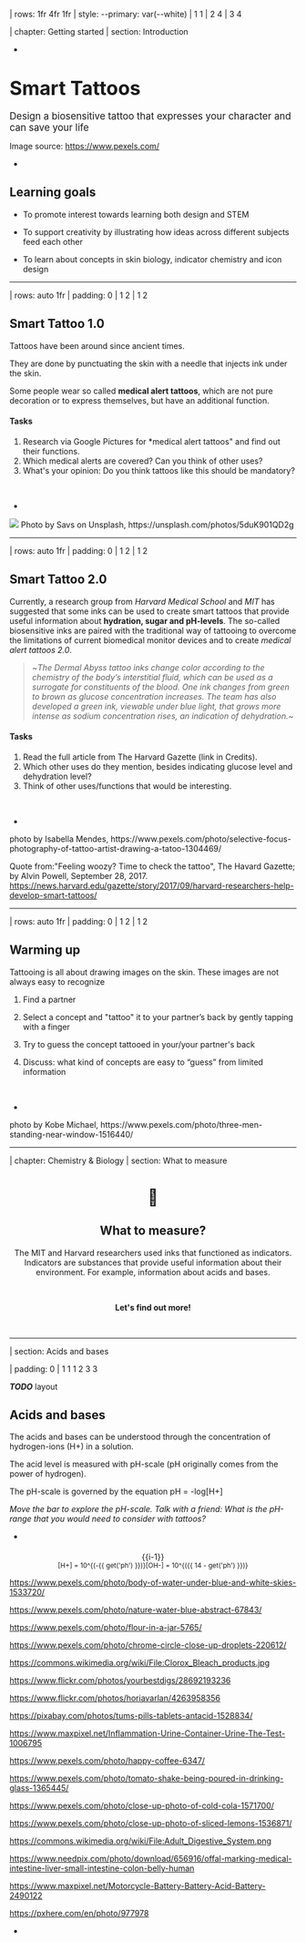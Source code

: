 | rows: 1fr 4fr 1fr
| style: --primary: var(--white)
| 1 1
| 2 4
| 3 4

| chapter: Getting started
| section: Introduction

<Background />

-

# <big>Smart Tattoos</big>

<big>Design a biosensitive tattoo that expresses your character and can save your life</big>


<f-notes title="Credits">

Image source: 
https://www.pexels.com/

</f-notes>

-

<f-next-button title="Start" />

<f-notes style="--primary: var(--black)">

## Learning goals

- To promote interest towards learning both design and STEM

- To support creativity by illustrating how ideas across different subjects feed each other

- To learn about concepts in skin biology, indicator chemistry and icon design

</f-notes>

---

| rows: auto 1fr
| padding: 0
| 1 2
| 1 2

<div style="padding:var(--content-padding);">

## Smart Tattoo 1.0

Tattoos have been around since ancient times.

They are done by punctuating the skin with a needle that injects ink under the skin.

Some people wear so called **medical alert tattoos**, which are not pure decoration or to express themselves, but have an additional function.

#### Tasks

1. Research via Google Pictures for *medical alert tattoos" and find out their functions.
2. Which medical alerts are covered? Can you think of other uses?
3. What's your opinion: Do you think tattoos like this should be mandatory?

<br>


<f-next-button />

</div>


-

<img src="./images/tattoo_bee.jpg" />




<f-notes title="credits">
Photo by Savs on Unsplash,
https://unsplash.com/photos/5duK901QD2g
</f-notes>


---


| rows: auto 1fr
| padding: 0
| 1 2
| 1 2

<div style="padding:var(--content-padding);">

## Smart Tattoo 2.0
Currently, a research group from *Harvard Medical School* and *MIT* has suggested that some inks can be used to create smart tattoos that provide useful information about **hydration, sugar and pH-levels**.
The so-called biosensitive inks are paired with the traditional way of tattooing to overcome the limitations of current biomedical monitor devices and to create *medical alert tattoos 2.0*.

<blockquote>
	
~*The Dermal Abyss tattoo inks change color according to the chemistry of the body’s interstitial fluid, which can be used as a surrogate for constituents of the blood. One ink changes from green to brown as glucose concentration increases. The team has also developed a green ink, viewable under blue light, that grows more intense as sodium concentration rises, an indication of dehydration.*~

</blockquote>

#### Tasks

1. Read the full article from The Harvard Gazette (link in Credits).
2. Which other uses do they mention, besides indicating glucose level and dehydration level?
3. Think of other uses/functions that would be interesting.


<br>


<f-next-button />



</div>



-

<f-image src="images/art-artist-drawing-1304469.jpg" />

<f-notes title="credits">
photo by Isabella Mendes,
https://www.pexels.com/photo/selective-focus-photography-of-tattoo-artist-drawing-a-tatoo-1304469/
  
<br>

Quote from:"Feeling woozy? Time to check the tattoo", The Havard Gazette; by Alvin Powell, September 28, 2017.
https://news.harvard.edu/gazette/story/2017/09/harvard-researchers-help-develop-smart-tattoos/

</f-notes>


---

| rows: auto 1fr
| padding: 0
| 1 2
| 1 2

<section style="padding:var(--content-padding);">

## Warming up

Tattooing is all about drawing images on the skin. These images are not always easy to recognize

1. Find a partner

2. Select a concept and "tattoo" it to your partner’s back by gently tapping with a finger

3. Try to guess the concept tattooed in your/your partner's back

4. Discuss: what kind of concepts are easy to “guess” from limited information



<br>


<f-next-button />

</section>

-

<f-image style="background-position: 40%" src="images/bags-best-friends-daylight-1516440.jpg" />

<f-notes title="credits">
photo by Kobe Michael,
https://www.pexels.com/photo/three-men-standing-near-window-1516440/
</f-notes>

---

| chapter: Chemistry & Biology
| section: What to measure

<center style="flex-direction: column">

# 🧪

## What to measure?

The MIT and Harvard researchers used inks that functioned as indicators.
Indicators are substances that provide useful information about their environment.
For example, information about acids and bases.

<br>

**Let's find out more!**

<br>


<f-next-button />

</center>

---

| section: Acids and bases

| padding: 0
| 1 1 1 2 3 3

<section>

**_TODO_** layout

## Acids and bases

The acids and bases can be understood through the concentration of hydrogen-ions <f-math inline blue>(H+)</f-math> in a solution.

The acid level is measured with pH-scale (pH originally comes from the power of hydrogen).

The pH-scale is governed by the equation <f-math inline>pH = -log[H+]</f-math>

<f-slider set="ph" :value=7 :to=14 integer title="ph: " style="padding: calc(var(--content-padding)/2) 0" />

_Move the bar to explore the pH-scale. Talk with a friend: What is the pH-range that you would need to consider with tattoos?_

</section>

-

<section>
<div style="display: flex; align-items: center; flex-direction: column; position: relative">
  <f-artboard :width="280" :height="300" :step="20" style="margin-top: 5px" >
  	<f-line :x1="40" :y1="310 - i*20" :x2="240" :y2="310 - i*20" v-for="i in 15" />
    <f-rect style="transition: all .2s ease-in-out" :x="-100" :y="-290" :stroke="none" :fill="color('red')" :width="40" :height="280 - get('ph')*20" :rotation="180"/>
    <f-rect style="transition: all .2s ease-in-out" :x="-220" :y="-290" :stroke="none" :fill="color('blue')" :width="40" :height="get('ph')*20" :rotation="180"/>
    <f-text :x="20" :y="313 - i*20" v-for="i in 15">{{i-1}}</f-text>
  </f-artboard>
  <div style="display: flex; justify-content: center"> 
    <small>
      <f-math inline :update="get('ph')">
      [H+] = 10^{(-{{ get('ph') }})}
      </f-math>
    </small>  
    <small>
      <f-math inline :update="get('ph')">
      [OH-] = 10^{({{ 14 - get('ph') }})}
      </f-math>
    </small>
    </div>
</div>
</section>

<f-notes title="credits">

https://www.pexels.com/photo/body-of-water-under-blue-and-white-skies-1533720/

https://www.pexels.com/photo/nature-water-blue-abstract-67843/

https://www.pexels.com/photo/flour-in-a-jar-5765/

https://www.pexels.com/photo/chrome-circle-close-up-droplets-220612/

https://commons.wikimedia.org/wiki/File:Clorox_Bleach_products.jpg

https://www.flickr.com/photos/yourbestdigs/28692193236

https://www.flickr.com/photos/horiavarlan/4263958356

https://pixabay.com/photos/tums-pills-tablets-antacid-1528834/

https://www.maxpixel.net/Inflammation-Urine-Container-Urine-The-Test-1006795

https://www.pexels.com/photo/happy-coffee-6347/

https://www.pexels.com/photo/tomato-shake-being-poured-in-drinking-glass-1365445/

https://www.pexels.com/photo/close-up-photo-of-cold-cola-1571700/

https://www.pexels.com/photo/close-up-photo-of-sliced-lemons-1536871/

https://commons.wikimedia.org/wiki/File:Adult_Digestive_System.png

https://www.needpix.com/photo/download/656916/offal-marking-medical-intestine-liver-small-intestine-colon-belly-human

https://www.maxpixel.net/Motorcycle-Battery-Battery-Acid-Battery-2490122

https://pxhere.com/en/photo/977978

</f-notes>

-

<div style="position: relative; height: 100%">
<big style="
color: var(--white); 
z-index: 1; 
padding: var(--content-padding); 
position: absolute; 
bottom: 0; 
left: 0; 
right: 0;
background: linear-gradient(to bottom, rgba(0,0,0,0) 0%,rgba(0,0,0,0.65) 100%);
">{{ ['Battery acid','Stomach acid','Lemon juice','Soda','Tomato juice','Black coffee','Urine (average)','Pure water','Seawater','Baking Soda','Antacid tablets','Soap','Ammonia','Bleach','Drain cleaner'][get('ph')] }}</big>
<f-image style="z-index: -1; position: absolute; left: 0; top: 0; bottom: 0; right: 0; background-position: center center; background-size: cover" :src="'images/ph/' + get('ph') + '.jpg'" />
</div>

---

| section: Indicators
| padding: 0

<section>

## Indicators

Move the pH-bar. **Why does the color change?**

<f-slider set="ph" :value=7 :to=14 integer title="ph: "  style="padding: calc(var(--content-padding)/2) 0" />

_When designing your indicator, you may need to consider the visibility of the color change. How accurate is the information offered by the color change?_

<div style="display: flex">

> <small><small>Phenol red: The structural parts indicated by the red color undergo changes as the pH is increased changing the color of the molecule.</small></small>

<img style="width: auto" src="images/phenol.png" />

</div>

<br>


<f-next-button />

</section>

-

<div :style="{backgroundColor: hsl(56-get('ph')*4,80,70,1)}" style="position: relative; height: 100%">
<f-image style="position: absolute; left: 0; top: 0; bottom: 0; right: 0; background-size: cover" src="images/glass.png" />
</div>

---

| chapter: Semiotics & design
| section: Designing things

<center style="flex-direction: column">

# 👩‍🎨

## Designing <strike>a symbol</strike> <strike>an icon</strike> <strike>a pictogram</strike> a tattoo

Now we have to think about how our tattoo looks, feels, and most importantly - functions!

**But first, let's find out what symbols, icons, pictograms are!** 🧐
<br>


<f-next-button />

</center>

---


| padding: 0
| rows: auto

<div style="padding: var(--content-padding);">

## Sign? Icon? Symbol? Pictogramm? *Tattoo*?

As a designer, it is important to keep these terms apart.

<details>
	<summary>Symbol</summary>
  
  Visualizes abstract terms, like love ❤️, that something is correct ✔️. <br>
  The peace symbol is also very famous ☮ <br>
  or even symbols for religions: ✝, ✡, ☪, ☯, 🕉...
  
  <br>
  
  We need symbols to visualise what we cannot paint easily, with few brushstrokes. Some concepts are too complex
  to be quickly visualiszed. So small groups start with symbols that eventually become accepted throughout all of society.
  **But careful:** The meaning of symbols has to be learned. You cannot automatically know what it's about. If you grow up in a certain society, as a child, you automatically learn its symbolism. But if you are new to a group or a culture, you might find new symbols whose meaning you don't understand.

</details>


<details>
	<summary>Sign</summary>
  
  Signs are visual, auditive or tactile representations of information.<br>
  A handshake is a tactile sign, to indicate that you greet someone. <br>
  Sirens are auditive signs, to inform you of an emergency case, like fire or a passing ambulance. <br>
  Visual signs are what we are dealing with: Logos, icons, symbols, pictograms are all visual signs.
  

</details>



<details>
	<summary>Logo</summary>
  
 Logos and signets are visual representations of companies or brands. They usually contain writing (then it's called logo &ndash; because logo comes from the Greek *logos* which means *word*). There are several sub-categories: Logos with just wording, like in CocaCola; logos with single letters like in IBM; logos with numbers in them: 7/11; and logos that combine wording with signets, like *adidas*, *Puma*, *KFC* etc. Signet (from Latin *signum* for *seal*) stands for brand visualisations without writing, so just pictures. You problably all know the *Nike swoosh* or the *Apple* apple 🍏 . Sometimes combined logos are reduced to just the signet. This happenes often when the brand is very popular. For example *Starbucks* lost it's writing and is just working with the mermaid.


</details>


<details>
	<summary>Icon</summary>
  
Today, the term icon is used for everything that visualizes something. But originally, it was meant to show functions on computer displays, so that interfaces are easier to work with for people who are new to computers.<br>
One of the first was the icon for the *search function* &ndash; but it didn't start with the magnifying glass. It started with a very simple silhouette of Sherlock Holmes! People knew that Sherlock is a detective and searches for things, so when they saw this icon, they automatically new, that they could look for things, when they clicked on it. At some point the silhouette got lost, but the magnifying glass, as the most distinctive item of a detective, remained.
<br>
Icons started as metaphors (see *recycling bin*). Nowadays, they can also be abstract: ⏮️▶️⏭⏹️⏺️⏏️ <br>
Icons like these need to me learned, but they are also used for displays or buttons, to indicate a certain function.
<br>
Software also uses icons or we have favicons on our website, to help us recognize more easily which website we are looking at.

</details>

<details>
	<summary>Pictogram</summary>
  
Pictograms are visual guiding systems. They tell you what to do or what not to do. They offer orientation. We find them at airports, trainstations and in general in public spaces. Pictograms should therefore be language-independent, that means, you have to design them in a way that they don't cause misunderstandings and are easily understood without cultural context or knowledge.
Therefore pictograms are always very simple. One of the most universal pictograms is the *escape pictogram*, with a green background, white rectangle and a human silhouette running towards the rectangle. Some pictograms are more complex or contain symbols ♻️ or even writing 🚾 🚻. Sometimes they forbid certain actions: 🚭 🚳 📵. And then there are super abstract ones, which need to be learned, for example traffic signs: ⛔.

</details>








---

| padding: 0
| style: overflow: hidden

<div style="padding: var(--content-padding);">

## Life or death?

How can you make sure that others understand what your tattoo is about?

Try to visualise some abstract phenomena, like life (or death), by sketching something on a piece of paper.

After you've finished, show your creation to others, or draw it on a whiteboard.

What did you draw, and why? Does it differ from your friend's drawings?
Why do we use these particular things to mean something, can everyone understand them the same way everywhere else, in all situations?

</div>

-

<div style=" position: relative;
    overflow: hidden;
    width: 100%;
    height: 100%;">
<f-scene responsive >
  <f-group position="1 1">
    <f-rotation :duration="30000">
      <f-spin-pattern count="6" :scale="1" :r="0.9">
        <f-text :scale="4">💀</f-text>
      </f-spin-pattern>
    </f-rotation>
    <f-rotation :duration="60000">
      <f-spin-pattern count="12" :scale="1" :r="2" rotation="30">
        <f-text :scale="4">😇</f-text>
      </f-spin-pattern>
    </f-rotation>
  </f-group>
</f-scene>
</div>

---

| padding: 0
| section: Glossary of signs
| style: overflow-x: hidden

<div style="
  padding: var(--content-padding); 
  background-color: var(--white);
  border-radius: 0 0 1rem 0;
  box-shadow: 0 0 10rem 10rem var(--white);
">

## What are we talking about?

The study of how we describe meaning to something is called **semiotics**. The main subject of semiotics is the **sign**, i. e. something that has meaning to someone else, in some context. **symbol** is a type of sign, and a **pictogram** is a type of visual symbol, that could also be called an **icon**.

</div>

-

<EmojiBg />

---

| section: Context is key
| padding: 0
| style: overflow-x: hidden

<div style="
  padding: var(--content-padding); 
  background-color: var(--white);
  border-radius: 0 0 1rem 0;
  box-shadow: 0 0 10rem 10rem var(--white);
">

## Context is key

Symbols are always understood in some **context**. The symbol ☠️ could refer to a dangerous area, a poisonous liquid, or a jolly pirate ship at a kid's birthday party.

Symbols can also mean different things to different people. Symbols are **conventional**, which mean that they are agreed upon to mean something, and not everyone may know all of these agreements. A kid may link the ☠️ symbol to pirates of the Carribean, a doctor in a hospital to something else entirely.

</div>

-

<EmojiBg />

---

| section: Form & Style
| padding: 0
| style: overflow-x: hidden

<div style="
  padding: var(--content-padding); 
  background-color: var(--white);
  border-radius: 0 0 1rem 0;
  box-shadow: 0 0 10rem 10rem var(--white);
">

## Form or function?

The way a symbol is presented is also part of the context. Simple lines and bold swatches of color are usually more readable at a glance. Detailed drawings are more decorative, but don't convey information that easily. For that reason, different styles are used for different purposes - if the purpose is to convey important information quickly, then the symbol should be as simple (readable) as possible.

If the functionality of the symbol is not that important, or the main function of the symbol is to be decorative, then there is more room to experiment with the form - or how the symbol looks like.

</div>

-

<EmojiBg />

---

## Style or substance?

Think and discuss - what are the things you need to pay attention to when designing a good icon? What are the dos and the don't-s?

To your right there are three sets of symbols, or icons, of different level of detail and style of drawing.
Try to think, in what context, and for what these could be used, and try to sketch the missing icon in the corresponding style.

When you have finished, click the button to reveal the original icon design and compare it to your result.

What is better in your design, what could still be improved?

-

<f-value :value="['./images/beverages_icons_missing.png', './images/beverages_icons.png']" set="bevs" />
<img :src="get('bevs', [])[get('bevs_index')]" />
<f-toggle title="Show the cup of tea" set="bevs_index" />

<f-value :value="['./images/candy_icons_missing.png', './images/candy_icons.png']" set="candy" />
<img :src="get('candy', [])[get('candy_index')]" />
<f-toggle title="Show the bag of popcorn" set="candy_index" />

<f-value :value="['./images/fastfood_icons_missing.png', './images/fastfood_icons.png']" set="food" />
<img :src="get('food', [])[get('food_index')]" />
<f-toggle title="Show the double cheeseburger" set="food_index" />

---

| chapter: Testing the tattoo
| section: Back to tattooing

## Back to tattooing

Tattoos have always had strong symbolic meaning - **cultural**, to convey some message about the bearer to other members of society - and / or **personal**, to mean something to the bearer herself.

What meaning or function would your **smart tattoo** have? Would it be personal, functional or cultural? Does it have to be understood by everyone, at a glance? Or could it be secret and personal, only understood by the bearer?

Tattoos become <span style="filter: blur(1px)">**blurry**</span> over time and lose their sharpness. Think about how you should design icons for tattoos to reduce these effects?

> ~learn more about tattoo permanence~ <f-rightarrow-icon />

-

<f-video src="https://www.youtube.com/watch?v=DMuBif1mJz0" />

<f-video src="https://www.youtube.com/watch?v=6I9tenSb-Zg" />

---

| section: Deciding the conditions

## Deciding the conditions

In theory, chemicals can be engineered to react to any type of a condition in human body and produce a color.
Decide with your pair a condition that would be important to make visible or measurable with a tattoo.
Justify your choice with arguments.
Write down the condition to a piece of paper.

-

<img src="./images/whattattoo.png" style= "width:50%">

<f-notes title="Credits">

Image source: 
https://www.needpix.com

</f-notes>


---

| section: Creating the appearance

## Creating the appearance

Sketch out the appearance of the smart tattoo, considering

1. the basics of icon design

2. the cultural context of the symbol

3. the specifics of the 'material'

4. the basic principles of pictography and icon design

### Time to test your tattoo

After sketching it is time to look how your tattoo would look like. Test your design in real life,
by sketching it on a friend 😃, and/or by uploading it to the tattoo-simulator on the next slide.

-

<img src="./images/food.jpg" style= "width:70%">

<f-notes title="Credits">

Image source: 
https://www.needpix.com

</f-notes>

---

<Simulator />

---

| section: Wrapping up
| 1 1 2
| padding: 0

<f-image src="./images/model2.jpg" style="transform: scale(-1, 1); " />

-

<section>

## Wrapping up

#### Related DesignSTEM projects

<a href="../colorblindness">Color Vision Deficiency & Accessi­bility</a> contains a lot of interactive material about color and considering human condition.

#### The learning never stops.

For example, you can next learn about chemistry of inks by conducting experiments, or the tattoo permanence model by conducting biological experiments.

<br>

<a class="tertiary" href="../"><f-leftarrow-icon /> Back to projects</a>

</section>

